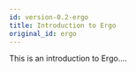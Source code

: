 ```yaml
---
id: version-0.2-ergo
title: Introduction to Ergo
original_id: ergo
---
```


This is an introduction to Ergo....